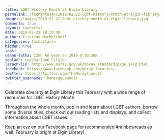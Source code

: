 ```yaml
---
title: LGBT History Month at Elgin Library
permalink: /tachartasan/2019-02-22-lgbt-history-month-at-elgin-library/
image: /images/2019-02-22-lgbt-history-month-at-elgin-library.jpg
comments: true
layout: tachartas
date: 2019-02-22 10:30:00
author: Crìstean MacMhìcheil
categories: tachartasan
hidden: true
tags:
ceann-latha: 22mh An Gearran 2019 @ 10:30m
seoladh: Leabharlann Eilginn
larach-lin: http://www.moray.gov.uk/moray_standard/page_1472.html
facebook: https://www.facebook.com/moraylibraries/
twitter: https://twitter.com/TheMorayCouncil
twitter_username: TheMorayCouncil
---
```


Celebrate diversity at Elgin Library this February with a wide range of resources for LGBT History Month.

<!--more-->

Throughout the whole month, pop in and learn about LGBT authors, borrow some diverse titles, check out our reading lists and displays, and collect information about LGBT issues.

Keep an eye on our Facebook page for recommended #rainbowreads as well. February is bright at Elgin Library!
